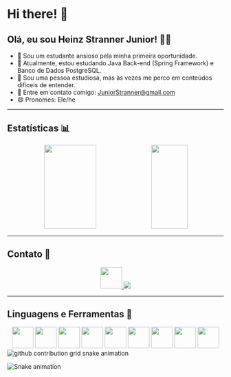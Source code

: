 # Hi there! 👋

## Olá, eu sou Heinz Stranner Junior! 👨‍💻

- 🔭 Sou um estudante ansioso pela minha primeira oportunidade.
- 🌱 Atualmente, estou estudando Java Back-end (Spring Framework) e Banco de Dados PostgreSQL.
- 🤔 Sou uma pessoa estudiosa, mas às vezes me perco em conteúdos difíceis de entender.
- 📧 Entre em contato comigo: JuniorStranner@gmail.com
- 😄 Pronomes: Ele/he

---

## Estatísticas 📊

<div align="center">  
  <img width="49%" height="195px" src="https://github-readme-stats.vercel.app/api?username=Junior-Stranner&show_icons=true&count_private=true&hide_border=true&title_color=8A2BE2&icon_color=4B0082&text_color=48D1CC&bg_color=0d1117" /> 
  <img width="41%" height="195px" src="https://github-readme-stats.vercel.app/api/top-langs/?username=Junior-Stranner&layout=compact&hide_border=true&title_color=8A2BE2&text_color=48D1CC&bg_color=0d1117" />
</div>

---

## Contato 📧

<div align="center">
  <a href="https://www.linkedin.com/in/heinz-stranner-junior/">
    <img src="https://cdn.jsdelivr.net/gh/devicons/devicon/icons/linkedin/linkedin-original.svg" height="50px" width="50px" />
  </a>
  <a href = "mailto:JuniorStranner@gmail.com">
    <img src="https://cdn.jsdelivr.net/gh/devicons/devicon/icons/-Gmail-%23333?style=for-the-badge&logo=gmail&logoColor=white" target="_blank"></a>
  </a>
</div>

---

## Linguagens e Ferramentas 🔧

<div align="center"> 
  <img src="https://cdn.jsdelivr.net/gh/devicons/devicon/icons/java/java-original.svg" height="50px" width="50px" />  
  <img src="https://cdn.jsdelivr.net/gh/devicons/devicon/icons/spring/spring-original.svg" height="50px" width="50px" />
  <img src="https://cdn.jsdelivr.net/gh/devicons/devicon/icons/html5/html5-original.svg" height="50px" width="50px" />
  <img src="https://cdn.jsdelivr.net/gh/devicons/devicon/icons/css3/css3-original.svg" height="50px" width="50px" />
  <img src="https://cdn.jsdelivr.net/gh/devicons/devicon/icons/postgresql/postgresql-original.svg" height="50px" width="50px" />
  <img src="https://cdn.jsdelivr.net/gh/devicons/devicon/icons/github/github-original.svg" height="50px" width="50px" />  
  <img src="https://cdn.jsdelivr.net/gh/devicons/devicon/icons/javascript/javascript-original.svg" height="50px" width="50px" />
  <img src="https://cdn.jsdelivr.net/gh/devicons/devicon/icons/nodejs/nodejs-original-wordmark.svg" height="50px" width="50px" />
  <img src="https://cdn.jsdelivr.net/gh/devicons/devicon/icons/react/react-original.svg" height="50px" width="50px" />
</div>



<picture>
  <source media="(prefers-color-scheme: dark)" srcset="https://raw.githubusercontent.com/Junior-Stranner/Junior-Stranner/output/github-contribution-grid-snake-dark.svg">
  <source media="(prefers-color-scheme: light)" srcset="https://raw.githubusercontent.com/Junior-Stranner/Junior-Stranner/output/github-contribution-grid-snake.svg">
  <img alt="github contribution grid snake animation" src="https://raw.githubusercontent.com/Junior-Stranner/Junior-Stranner/output/github-contribution-grid-snake.svg">
</picture>

 ![Snake animation](https://github.com/Junior-Stranner/Junior-Stranner/blob/output/github-contribution-grid-snake.svg)
